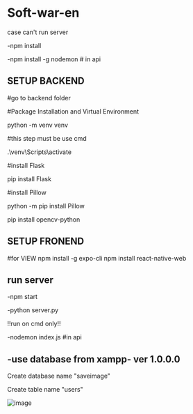 # Soft-war-en

case can't run server

-npm install 

-npm install -g nodemon # in api

## SETUP BACKEND

#go to backend folder

#Package Installation and Virtual Environment

python -m venv venv

#this step must be use cmd

.\venv\Scripts\activate

#install Flask

pip install Flask

#install Pillow

python -m pip install Pillow

pip install opencv-python

## SETUP FRONEND

#for VIEW
npm install -g expo-cli
npm install react-native-web


## run server

-npm start

-python server.py

!!run on cmd only!!

-nodemon index.js #in api

## -use database from xampp- ver 1.0.0.0

Create database name "saveimage"

Create table name "users"

![image](https://user-images.githubusercontent.com/59278107/150075300-ca2244ee-3870-44b0-bb8f-9d79f0a8e6ea.png)
